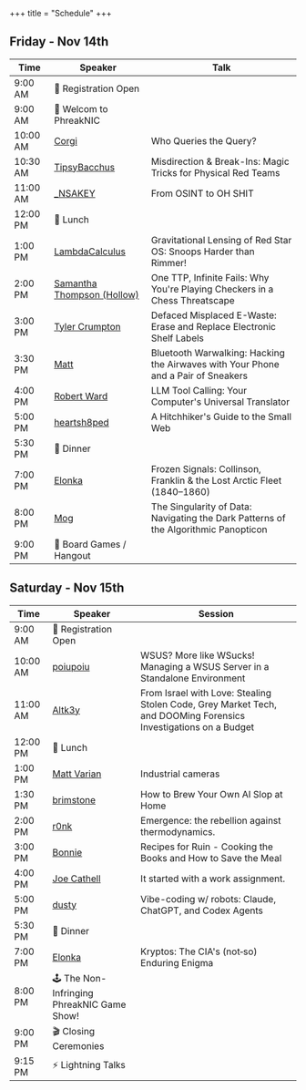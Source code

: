 +++
title = "Schedule"
+++

## Friday - Nov 14th

| Time | Speaker | Talk |
|------|---------|------|
| 9:00 AM | 🧾 Registration Open |
| 9:00 AM | 👋 Welcom to PhreakNIC |
| 10:00 AM | [Corgi](/speakers/#corgi) | Who Queries the Query? |
| 10:30 AM | [TipsyBacchus](/speakers/#tipsybacchus) | Misdirection & Break-Ins: Magic Tricks for Physical Red Teams |
| 11:00 AM | [_NSAKEY](/speakers/#nsakey) | From OSINT to OH SHIT |
| 12:00 PM | 🌭 Lunch |
| 1:00 PM | [LambdaCalculus](/speakers/#lambdacalculus) | Gravitational Lensing of Red Star OS: Snoops Harder than Rimmer! |
| 2:00 PM | [Samantha Thompson (Hollow)](/speakers/#samantha-thompson-hollow) | One TTP, Infinite Fails: Why You're Playing Checkers in a Chess Threatscape |
| 3:00 PM | [Tyler Crumpton](/speakers/#tyler-crumpton) | Defaced Misplaced E-Waste: Erase and Replace Electronic Shelf Labels|
| 3:30 PM | [Matt](/speakers/#matt) | Bluetooth Warwalking: Hacking the Airwaves with Your Phone and a Pair of Sneakers |
| 4:00 PM | [Robert Ward](/speakers/#robert-ward) | LLM Tool Calling: Your Computer's Universal Translator |
| 5:00 PM | [heartsh8ped](/speakers/#heartsh8ped) | A Hitchhiker's Guide to the Small Web |
| 5:30 PM | 🌭 Dinner | |
| 7:00 PM | [Elonka](/speakers/#elonka) | Frozen Signals: Collinson, Franklin & the Lost Arctic Fleet (1840–1860) |
| 8:00 PM | [Mog](/speakers/#mog) | The Singularity of Data: Navigating the Dark Patterns of the Algorithmic Panopticon |
| 9:00 PM | 🍿 Board Games / Hangout |

## Saturday - Nov 15th

| Time | Speaker | Session |
|------|---------|---------|
| 9:00 AM | 🧾 Registration Open |
| 10:00 AM | [poiupoiu](/speakers/#poiupoiu) | WSUS? More like WSucks! Managing a WSUS Server in a Standalone Environment |
| 11:00 AM | [Altk3y](/speakers/#altk3y) | From Israel with Love: Stealing Stolen Code, Grey Market Tech, and DOOMing Forensics Investigations on a Budget |
| 12:00 PM | 🌭 Lunch | |
| 1:00 PM | [Matt Varian](/speakers/#matt-varian) | Industrial cameras |
| 1:30 PM | [brimstone](/speakers/#brimstone) | How to Brew Your Own AI Slop at Home |
| 2:00 PM | [r0nk](/speakers/#r0nk) | Emergence: the rebellion against thermodynamics. |
| 3:00 PM | [Bonnie](/speakers/#bonnie) | Recipes for Ruin - Cooking the Books and How to Save the Meal |
| 4:00 PM | [Joe Cathell](/speakers/#joe-cathell) | It started with a work assignment. |
| 5:00 PM | [dusty](/speakers/#dusty) | Vibe-coding w/ robots: Claude, ChatGPT, and Codex Agents |
| 5:30 PM | 🌭 Dinner | |
| 7:00 PM | [Elonka](/speakers/#elonka) | Kryptos: The CIA's (not‑so) Enduring Enigma |
| 8:00 PM | 🕹️ The Non-Infringing PhreakNIC Game Show! |
| 9:00 PM | 🎬 Closing Ceremonies | |
| 9:15 PM | ⚡️ Lightning Talks | |
